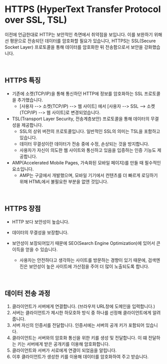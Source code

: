 # HTTPS (HyperText Transfer Protocol over SSL, TSL)

이전에 언급한대로 HTTP는 보안적인 측면에서 취약점을 보입니다. 이를 보완하기 위해선 평문으로 전송되던 데이터를 암호화할 필요가 있습니다, HTTPS는 SSL(Secure Socket Layer) 프로토콜을 통해 데이터를 암호화한 뒤 전송함으로서 보안을 강화했습니다.

<br>

## HTTPS 특징

* 기존에 소켓(TCP/IP)을 통해 통신하던 HTTP에 정보를 암호화하는 SSL 프로토콜을 추가했습니다.
  * [사용자 --> 소켓(TCP/IP) --> 웹 사이트] 에서 [사용자 --> SSL --> 소켓(TCP/IP) --> 웹 사이트]로 변경되었습니다.
* TSL(Transport Layer Security, 전송계층보안) 프로토콜을 통해 데이터의 무결성을 제공합니다.
  * SSL의 상위 버전의 프로토콜입니다. 일반적인 SSL의 의미는 TSL을 포함하고 있습니다.
  * 데이터 무결성이란 데이터가 전송 중에 수정, 손상되는 것을 방지합니다.
  * 사용자가 자신이 의도한 웹 사이트와 통신하고 있음을 입증하는 인증 기능도 제공합니다.
* AMP(Accelerated Mobile Pages, 가속화된 모바일 페이지)를 만들 때 필수적인 요소입니다.
  * AMP는 구글에서 개발했으며, 모바일 기기에서 컨텐츠를 더 빠르게 로딩하기 위해 HTML에서 불필요한 부분을 없앤 것입니다.

<br>

## HTTPS 장점

* HTTP 보다 보안성이 높습니다.

* 데이터의 무결성을 보장합니다.

* 보안성이 보장되어있기 때문에 SEO(Search Engine Optimization)에 있어서 큰 이득을 얻을 수 있습니다.

  * 사용자는 안전하다고 생각하는 사이트를 방문하는 경향이 있기 때문에, 검색엔진은 보안성이 높은 사이트에 가산점을 주어 더 많이 노출되도록 합니다.


<br>

## 데이터 전송 과정

1. 클라이언트가 서버에게 연결합니다. (브라우저 URL창에 도메인을 입력합니다.)
2. 서버는 클라이언트가 제시한 하모호하 방식 중 하나를 선정해 클라이언트에게 알려줍니다.
3. 서버 자신의 인증서를 전달합니다. 인증서에는 서버의 공개 키가 포함되어 있습니다.
4. 클라이언트는 서버와의 암호화 통신을 위한 키를 생성 및 전달합니다. 이 떄 전달하는 키는 서버에게 받은 공개키를 이용해 암호화합니다.
5. 클라이언트와 서버가 서로에게 연결이 되었음을 알립니다.
6. 이후 클라이언트가 생성한 키를 이용해 데이터를 암호화하여 주고 받습니다.

